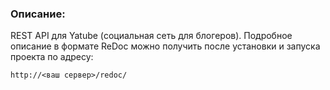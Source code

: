 ### Описание:

REST API для Yatube (социальная сеть для блогеров).
Подробное описание в формате ReDoc можно получить после установки и запуска проекта по адресу:
```
http://<ваш сервер>/redoc/
```
